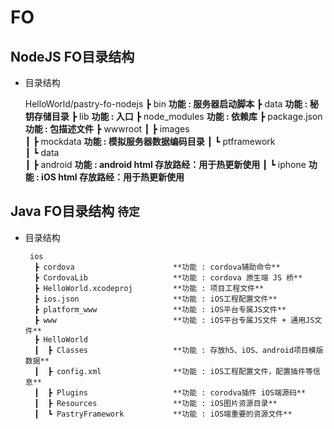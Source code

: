 # FO

## NodeJS FO目录结构

  * 目录结构
    
       HelloWorld/pastry-fo-nodejs
                ┣ bin                       **功能 : 服务器启动脚本**
                ┣ data                      **功能 : 秘钥存储目录**
                ┣ lib                       **功能 : 入口**
                ┣ node_modules              **功能 : 依赖库**
                ┣ package.json              **功能 : 包描述文件**
                ┣ wwwroot
                ┃  ┣ images                 
                ┃  ┣ mockdata               **功能 : 模拟服务器数据编码目录**
                ┃  ┗ ptframework            
                ┃      ┗ data               
                ┃          ┣ android        **功能 : android html 存放路经：用于热更新使用**
                ┃          ┗ iphone         **功能 : iOS html 存放路经：用于热更新使用**

## Java FO目录结构 `待定`

  * 目录结构
    
         ios
          ┣ cordova                      **功能 : cordova辅助命令**
          ┣ CordovaLib                   **功能 : cordova 原生端 JS 桥**
          ┣ HelloWorld.xcodeproj         **功能 : 项目工程文件**
          ┣ ios.json                     **功能 : iOS工程配置文件**
          ┣ platform_www                 **功能 : iOS平台专属JS文件**
          ┣ www                          **功能 : iOS平台专属JS文件 + 通用JS文件**
          ┣ HelloWorld
          ┃  ┣ Classes                   **功能 : 存放h5、iOS、android项目模版数据** 
          ┃  ┣ config.xml                **功能 : iOS工程配置文件，配置插件等信息**
          ┃  ┣ Plugins                   **功能 : corodva插件 iOS端源码**
          ┃  ┣ Resources                 **功能 : iOS图片资源目录**
          ┃  ┗ PastryFramework           **功能 : iOS端重要的资源文件**